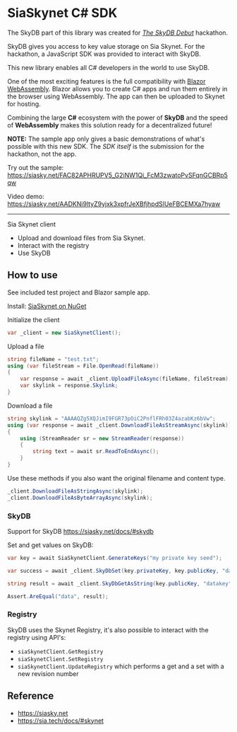 # SiaSkynet C# SDK

The SkyDB part of this library was created for *[The SkyDB Debut](https://gitcoin.co/hackathon/skydb/)* hackathon.

SkyDB gives you access to key value storage on Sia Skynet. For the hackathon, a JavaScript SDK was provided to interact with SkyDB. 

This new library enables all C# developers in the world to use SkyDB. 

One of the most exciting features is the full compatibility with [Blazor WebAssembly](https://dotnet.microsoft.com/apps/aspnet/web-apps/blazor). Blazor allows you to create C# apps and run them entirely in the browser using WebAssembly. The app can then be uploaded to Skynet for hosting.

Combining the large **C#** ecosystem with the power of **SkyDB** and the speed of **WebAssembly** makes this solution ready for a decentralized  future!

**NOTE:** The sample app only gives a basic demonstrations of what's possible with this new SDK. The *SDK itself* is the submission for the hackathon, not the app.

Try out the sample: https://siasky.net/FAC82APHRUPV5_G2iNW1Qi_FcM3zwatoPvSFqnGCBRp5qw

Video demo: https://siasky.net/AADKNi9ltyZ9yjxk3xpfrJeXBfjhpdSlUeFBCEMXa7hyaw

---

Sia Skynet client

- Upload and download files from Sia Skynet.
- Interact with the registry
- Use SkyDB

## How to use
See included test project and Blazor sample app.

Install: [SiaSkynet on NuGet](https://www.nuget.org/packages/SiaSkynet/)

Initialize the client
```cs
var _client = new SiaSkynetClient();
```

Upload a file
```cs
string fileName = "test.txt";
using (var fileStream = File.OpenRead(fileName))
{
    var response = await _client.UploadFileAsync(fileName, fileStream);
    var skylink = response.Skylink;
}
```

Download a file
```cs
string skylink = "AAAAQZg5XQJimI9FGR73pOiC2PnflFRh03Z4azabKz6bVw";
using (var response = await _client.DownloadFileAsStreamAsync(skylink))
{
    using (StreamReader sr = new StreamReader(response))
    {
        string text = await sr.ReadToEndAsync();
    }
}
```

Use these methods if you also want the original filename and content type.
```cs
_client.DownloadFileAsStringAsync(skylink);
_client.DownloadFileAsByteArrayAsync(skylink);
```

### SkyDB
Support for SkyDB
https://siasky.net/docs/#skydb

Set and get values on SkyDB:
```cs
var key = await SiaSkynetClient.GenerateKeys("my private key seed");

var success = await _client.SkyDbSet(key.privateKey, key.publicKey, "datakey", "data");

string result = await _client.SkyDbGetAsString(key.publicKey, "datakey");

Assert.AreEqual("data", result);
```

### Registry
SkyDB uses the Skynet Registry, it's also possible to interact with the registry using API's:
- `siaSkynetClient.GetRegistry` 
- `siaSkynetClient.SetRegistry` 
- `siaSkynetClient.UpdateRegistry` which performs a get and a set with a new revision number

## Reference
- https://siasky.net
- https://sia.tech/docs/#skynet
